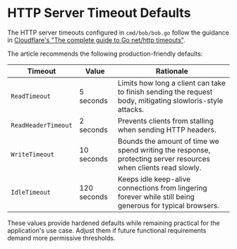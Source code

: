 # HTTP Server Timeout Defaults

The HTTP server timeouts configured in `cmd/bob/bob.go` follow the guidance in
[Cloudflare's "The complete guide to Go net/http timeouts"](https://blog.cloudflare.com/the-complete-guide-to-golang-net-http-timeouts/).

The article recommends the following production-friendly defaults:

| Timeout              | Value          | Rationale |
| -------------------- | -------------- | --------- |
| `ReadTimeout`        | 5 seconds      | Limits how long a client can take to finish sending the request body, mitigating slowloris-style attacks. |
| `ReadHeaderTimeout`  | 2 seconds      | Prevents clients from stalling when sending HTTP headers. |
| `WriteTimeout`       | 10 seconds     | Bounds the amount of time we spend writing the response, protecting server resources when clients read slowly. |
| `IdleTimeout`        | 120 seconds    | Keeps idle keep-alive connections from lingering forever while still being generous for typical browsers. |

These values provide hardened defaults while remaining practical for the
application's use case. Adjust them if future functional requirements demand
more permissive thresholds. 
